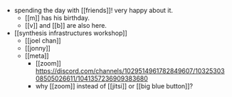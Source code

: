 - spending the day with [[friends]]! very happy about it.
  - [[m]] has his birthday.
  - [[v]] and [[b]] are also here.
- [[synthesis infrastructures workshop]]
  - [[joel chan]]
  - [[jonny]]
  - [[meta]]
    - [[zoom]] https://discord.com/channels/1029514961782849607/1032530308505026611/1041357236909383680
    - why [[zoom]] instead of [[jitsi]] or [[big blue button]]?
